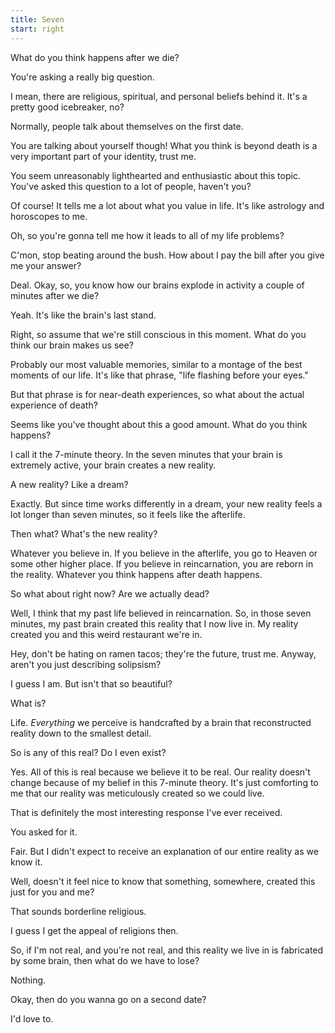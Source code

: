 ```yaml
---
title: Seven
start: right
---
```


What do you think happens after we die?

You're asking a really big question.

I mean, there are religious, spiritual, and personal beliefs behind it. It's a pretty good icebreaker, no?

Normally, people talk about themselves on the first date.

You are talking about yourself though! What you think is beyond death is a very important part of your identity, trust me.

You seem unreasonably lighthearted and enthusiastic about this topic. You've asked this question to a lot of people, haven't you?

Of course! It tells me a lot about what you value in life. It's like astrology and horoscopes to me.

Oh, so you're gonna tell me how it leads to all of my life problems?

C'mon, stop beating around the bush. How about I pay the bill after you give me your answer?

Deal. Okay, so, you know how our brains explode in activity a couple of minutes after we die?

Yeah. It's like the brain's last stand.

Right, so assume that we're still conscious in this moment. What do you think our brain makes us see?

Probably our most valuable memories, similar to a montage of the best moments of our life. It's like that phrase, "life flashing before your eyes."

But that phrase is for near-death experiences, so what about the actual experience of death?

Seems like you've thought about this a good amount. What do you think happens?

I call it the 7-minute theory. In the seven minutes that your brain is extremely active, your brain creates a new reality.

A new reality? Like a dream?

Exactly. But since time works differently in a dream, your new reality feels a lot longer than seven minutes, so it feels like the afterlife.

Then what? What's the new reality?

Whatever you believe in. If you believe in the afterlife, you go to Heaven or some other higher place. If you believe in reincarnation, you are reborn in the reality. Whatever you think happens after death happens.

So what about right now? Are we actually dead?

Well, I think that my past life believed in reincarnation. So, in those seven minutes, my past brain created this reality that I now live in. My reality created you and this weird restaurant we're in.

Hey, don't be hating on ramen tacos; they're the future, trust me. Anyway, aren't you just describing solipsism?

I guess I am. But isn't that so beautiful?

What is?

Life. *Everything* we perceive is handcrafted by a brain that reconstructed reality down to the smallest detail.

So is any of this real? Do I even exist?

Yes. All of this is real because we believe it to be real. Our reality doesn't change because of my belief in this 7-minute theory. It's just comforting to me that our reality was meticulously created so we could live.

That is definitely the most interesting response I've ever received.

You asked for it.

Fair. But I didn't expect to receive an explanation of our entire reality as we know it.

Well, doesn't it feel nice to know that something, somewhere, created this just for you and me?

That sounds borderline religious.

I guess I get the appeal of religions then.

So, if I'm not real, and you're not real, and this reality we live in is fabricated by some brain, then what do we have to lose?

Nothing.

Okay, then do you wanna go on a second date?

I'd love to.
